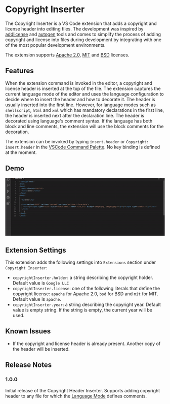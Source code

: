 # Copyright Inserter

The Copyright Inserter is a VS Code extension that adds a copyright and license header into editing files. The development was inspired by [addlicense](https://github.com/google/addlicense) and [autogen](https://github.com/mbrukman/autogen) tools and comes to simplify the process of adding copyright and license into files during development by integrating with one of the most popular development environments.

The extension supports [Apache 2.0](https://www.apache.org/licenses/LICENSE-2.0), [MIT](https://opensource.org/licenses/MIT) and [BSD](http://www.linfo.org/bsdlicense.html) licenses.

## Features

When the extension command is invoked in the editor, a copyright and license header is inserted at the top of the file.
The extension captures the current language mode of the editor and uses the language configuration to decide where to insert the header and how to decorate it.
The header is usually inserted into the first line. However, for language modes such as `shellscript`, `html` and `xml` which has mandatory declarations in the first line, the header is inserted next after the declaration line.
The header is decorated using language's comment syntax. If the language has both block and line comments, the extension will use the block comments for the decoration.

The extension can be invoked by typing `insert.header` or `Copyright: insert.header` in the [VSCode Command Palette](https://code.visualstudio.com/docs/getstarted/userinterface#_command-palette). No key binding is defined at the moment.

## Demo

![Insert copyright header](resources/animation.gif)


## Extension Settings

This extension adds the following settings into `Extensions` section under `Copyright Inserter`:

* `copyrightInserter.holder`: a string describing the copyright holder. Default value is `Google LLC`
* `copyrightInserter.license`: one of the following literals that define the copyright license: `apache` for Apache 2.0, `bsd` for BSD and `mit` for MIT. Default value is `apache`.
* `copyrightInserter.year`: a string describing the copyright year. Default value is empty string. If the string is empty, the current year will be used.

## Known Issues

* If the copyright and license header is already present. Another copy of the header will be inserted.

## Release Notes

### 1.0.0

Initial release of the Copyright Header Inserter. Supports adding copyright header to any file for which the [Language Mode](https://code.visualstudio.com/docs/languages/overview) defines comments.
